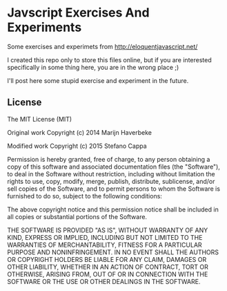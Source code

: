 # Javscript Exercises And Experiments

Some exercises and experimets from http://eloquentjavascript.net/

I created this repo only to store this files online, but if you are interested specifically in some thing here, you are in the wrong place ;)

I'll post here some stupid exercise and experiment in the future.

## License

The MIT License (MIT)

Original work Copyright (c) 2014 Marijn Haverbeke

Modified work Copyright (c) 2015 Stefano Cappa  

Permission is hereby granted, free of charge, to any person obtaining a copy
of this software and associated documentation files (the "Software"), to deal
in the Software without restriction, including without limitation the rights
to use, copy, modify, merge, publish, distribute, sublicense, and/or sell
copies of the Software, and to permit persons to whom the Software is
furnished to do so, subject to the following conditions:

The above copyright notice and this permission notice shall be included in
all copies or substantial portions of the Software.

THE SOFTWARE IS PROVIDED "AS IS", WITHOUT WARRANTY OF ANY KIND, EXPRESS OR
IMPLIED, INCLUDING BUT NOT LIMITED TO THE WARRANTIES OF MERCHANTABILITY,
FITNESS FOR A PARTICULAR PURPOSE AND NONINFRINGEMENT. IN NO EVENT SHALL THE
AUTHORS OR COPYRIGHT HOLDERS BE LIABLE FOR ANY CLAIM, DAMAGES OR OTHER
LIABILITY, WHETHER IN AN ACTION OF CONTRACT, TORT OR OTHERWISE, ARISING FROM,
OUT OF OR IN CONNECTION WITH THE SOFTWARE OR THE USE OR OTHER DEALINGS IN
THE SOFTWARE.
